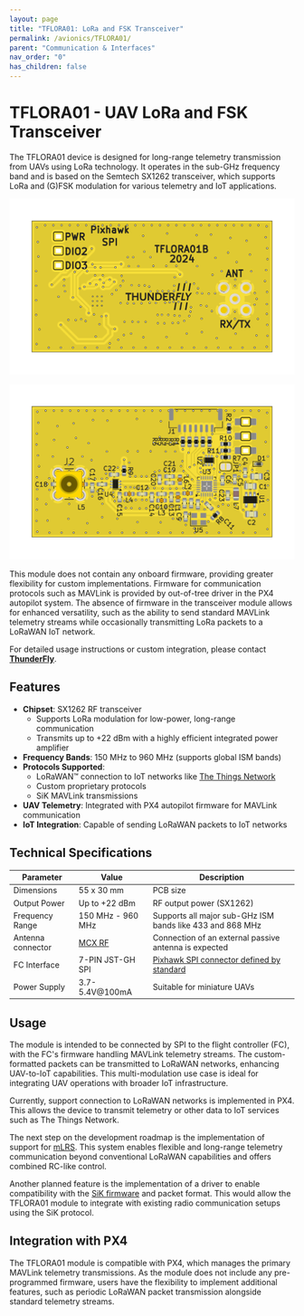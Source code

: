 ```yaml
---
layout: page
title: "TFLORA01: LoRa and FSK Transceiver"
permalink: /avionics/TFLORA01/
parent: "Communication & Interfaces"
nav_order: "0"
has_children: false
---
```


# TFLORA01 - UAV LoRa and FSK Transceiver

The TFLORA01 device is designed for long-range telemetry transmission from UAVs using LoRa technology. It operates in the sub-GHz frequency band and is based on the Semtech SX1262 transceiver, which supports LoRa and (G)FSK modulation for various telemetry and IoT applications.

![TFLORA01 Top](TFLORA01-top.png)

![TFLORA01 Bottom](TFLORA01-bottom.png)

This module does not contain any onboard firmware, providing greater flexibility for custom implementations. Firmware for communication protocols such as MAVLink is provided by out-of-tree driver in the PX4 autopilot system. The absence of firmware in the transceiver module allows for enhanced versatility, such as the ability to send standard MAVLink telemetry streams while occasionally transmitting LoRa packets to a LoRaWAN IoT network.

For detailed usage instructions or custom integration, please contact **[ThunderFly](https://www.thunderfly.cz/contact-us.html)**.

## Features

- **Chipset**: SX1262 RF transceiver
  - Supports LoRa modulation for low-power, long-range communication
  - Transmits up to +22 dBm with a highly efficient integrated power amplifier
- **Frequency Bands**: 150 MHz to 960 MHz (supports global ISM bands)
- **Protocols Supported**:
  - LoRaWAN™ connection to IoT networks like [The Things Network](https://www.thethingsnetwork.org/)
  - Custom proprietary protocols
  - SiK MAVLink transmissions
- **UAV Telemetry**: Integrated with PX4 autopilot firmware for MAVLink communication
- **IoT Integration**: Capable of sending LoRaWAN packets to IoT networks

## Technical Specifications

| Parameter      | Value                | Description                         |
|----------------|----------------------|-------------------------------------|
| Dimensions     | 55 x 30 mm           | PCB size                            |
| Output Power   | Up to +22 dBm        | RF output power (SX1262)            |
| Frequency Range| 150 MHz - 960 MHz    | Supports all major sub-GHz ISM bands like 433 and 868 MHz   | 
| Antenna connector | [MCX RF](https://en.wikipedia.org/wiki/MCX_connector)            |  Connection of an external passive antenna is expected      | 
| FC Interface   | 7-PIN JST-GH SPI     | [Pixhawk SPI connector defined by standard](https://github.com/pixhawk/Pixhawk-Standards/blob/master/DS-009%20Pixhawk%20Connector%20Standard.pdf)|
| Power Supply   | 3.7-5.4V@100mA       | Suitable for miniature UAVs   |

## Usage

The module is intended to be connected by SPI to the flight controller (FC), with the FC's firmware handling MAVLink telemetry streams. The custom-formatted packets can be transmitted to LoRaWAN networks, enhancing UAV-to-IoT capabilities. This multi-modulation use case is ideal for integrating UAV operations with broader IoT infrastructure.

Currently, support connection to LoRaWAN networks is implemented in PX4. This allows the device to transmit telemetry or other data to IoT services such as The Things Network.

The next step on the development roadmap is the implementation of support for [mLRS](https://github.com/olliw42/mLRS). This system enables flexible and long-range telemetry communication beyond conventional LoRaWAN capabilities and offers combined RC-like control.

Another planned feature is the implementation of a driver to enable compatibility with the [SiK firmware](https://github.com/ThunderFly-aerospace/SiK) and packet format. This would allow the TFLORA01 module to integrate with existing radio communication setups using the SiK protocol.

## Integration with PX4

The TFLORA01 module is compatible with PX4, which manages the primary MAVLink telemetry transmissions. As the module does not include any pre-programmed firmware, users have the flexibility to implement additional features, such as periodic LoRaWAN packet transmission alongside standard telemetry streams.


